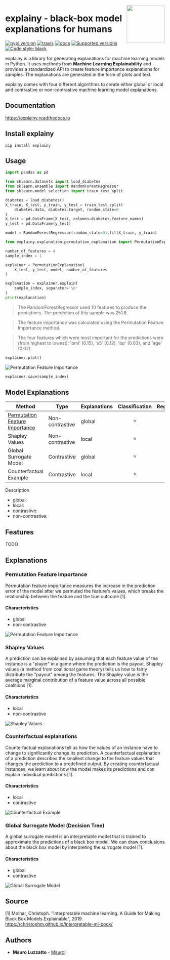 

<!-- <a href="https://explosion.ai"><img src="https://explosion.ai/assets/img/logo.svg" width="125" height="125" align="right" /></a> -->
<img src="https://github.com/MauroLuzzatto/explainy/raw/main/docs/_static/logo.png" width="120" height="120" align="right" /></a>
# explainy - black-box model explanations for humans


[![pypi version](https://img.shields.io/pypi/v/explainy.svg)](https://pypi.python.org/pypi/explainy)
[![travis](https://app.travis-ci.com/MauroLuzzatto/explainy.svg?branch=main)](https://app.travis-ci.com/github/MauroLuzzatto/explainy?branch=master)
[![docs](https://readthedocs.org/projects/explainy/badge/?version=latest)](https://explainy.readthedocs.io/en/latest/?version=latest)
[![Supported versions](https://img.shields.io/pypi/pyversions/explainy.svg)](https://pypi.org/project/explainy)
[![Code style: black](https://img.shields.io/badge/code%20style-black-000000.svg?style=flat-square)](https://github.com/ambv/black)



explainy is a library for generating explanations for machine learning models in Python. It uses methods from **Machine Learning Explainability** and provides a standardized API to create feature importance explanations for samples. The explanations are generated in the form of plots and text.

explainy comes with four different algorithms to create either global or local and contrastive or non-contrastive machine learning model explanations.


## Documentation
https://explainy.readthedocs.io


## Install explainy

```
pip install explainy
```

## Usage
```python
import pandas as pd

from sklearn.datasets import load_diabetes
from sklearn.ensemble import RandomForestRegressor
from sklearn.model_selection import train_test_split

diabetes = load_diabetes()
X_train, X_test, y_train, y_test = train_test_split(
    diabetes.data, diabetes.target, random_state=0
)
X_test = pd.DataFrame(X_test, columns=diabetes.feature_names)
y_test = pd.DataFrame(y_test)

model = RandomForestRegressor(random_state=0).fit(X_train, y_train)
```


```python
from explainy.explanation.permutation_explanation import PermutationExplanation

number_of_features = 4
sample_index = 1

explainer = PermutationExplanation(
    X_test, y_test, model, number_of_features
)

explanation = explainer.explain(
    sample_index, separator='\n'
)
print(explanation)
```
> The RandomForestRegressor used 10 features to produce the predictions. The prediction of this sample was 251.8.

> The feature importance was calculated using the Permutation Feature Importance method.

> The four features which were most important for the predictions were (from highest to lowest): 'bmi' (0.15), 's5' (0.12), 'bp' (0.03), and 'age' (0.02).

```python
explainer.plot()
```
![Permutation Feature Importance](static/permutation_importance.png)
```python
explainer.save(sample_index)
```


## Model Explanations

| Method				|Type | Explanations | Classification | Regression | 
| --- 				| --- | --- | :---: | :---: | 
|[Permutation Feature Importance](https://explainy.readthedocs.io/en/latest/explainy.explanation.html#module-explainy.explanation.permutation_explanation)	| Non-contrastive | global |  :star: | :star:|
| Shapley Values		| Non-contrastive | local |   :star: | :star:|
|Global Surrogate Model|Contrastive | global | :star: | :star:|
|Counterfactual Example| Contrastive | local |:star: | :star:|


Description
- global: 
- local:
- contrastive:	
- non-contrastive:	



## Features

TODO



## Explanations

### Permutation Feature Importance

Permutation feature importance measures the increase in the prediction error of the model after we permuted the feature's values, which breaks the relationship between the feature and the true outcome [1].

#### Characteristics
- global
- non-contrastive

![Permutation Feature Importance](docs/_static/permutation.png)

### Shapley Values
A prediction can be explained by assuming that each feature value of  the instance is a "player" in a game where the prediction is the payout.  Shapley values (a method from coalitional game theory) tells us how  to fairly distribute the "payout" among the features. The Shapley value is the average marginal contribution of a feature value across all possible coalitions [1].

#### Characteristics
- local
- non-contrastive

![Shapley Values](docs/_static/shapley.png)


### Counterfactual explanations
Counterfactual explanations tell us how the values of an instance have to change to significantly change its prediction. A counterfactual explanation of a prediction describes the smallest change to the feature values that changes the prediction to a predefined output. By creating counterfactual instances, we learn about how the model makes its predictions and can explain individual predictions [1].

#### Characteristics
- local
- contrastive

![Counterfactual Example](docs/_static/counterfactual.png)


### Global Surrogate Model (Decision Tree)
A global surrogate model is an interpretable model that is trained to approximate the predictions of a black box model. We can draw conclusions about the black box model by interpreting the surrogate model [1].

#### Characteristics
- global
- contrastive

![Global Surrogate Model](docs/_static/surrogate.png)


## Source

[1] Molnar, Christoph. "Interpretable machine learning. A Guide for Making Black Box Models Explainable", 2019. https://christophm.github.io/interpretable-ml-book/

## Authors
* **Mauro Luzzatto** - [Maurol](https://github.com/MauroLuzzatto)

